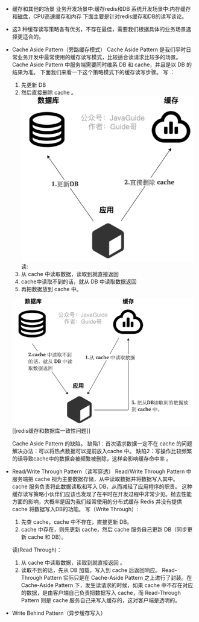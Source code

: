 - 缓存和其他的场景
  业务开发场景中:缓存redis和DB
  系统开发场景中:内存缓存和磁盘，CPU高速缓存和内存
  下面主要是针对redis缓存和DB的读写谈论。
- 这3 种缓存读写策略各有优劣，不存在最佳，需要我们根据具体的业务场景选择更适合的。
- Cache Aside Pattern（旁路缓存模式）
  Cache Aside Pattern 是我们平时日常业务开发中最常使用的缓存读写模式，比较适合读请求比较多的场景。
  Cache Aside Pattern 中服务端需要同时维系 DB 和 cache，并且是以 DB 的结果为准。
  下面我们来看一下这个策略模式下的缓存读写步骤。
  写 ：
  1. 先更新 DB
  2. 然后直接删除 cache 。
  ![image.png](../assets/image_1656244020839_0.png)
  读:
  1. 从 cache 中读取数据，读取到就直接返回
  2. cache中读取不到的话，就从 DB 中读取数据返回
  3. 再把数据放到 cache 中。
  
  ![image.png](../assets/image_1656244079652_0.png)
  [[redis缓存和数据库一致性问题]]
  
  Cache Aside Pattern 的缺陷。
  缺陷1：首次请求数据一定不在 cache 的问题
  解决办法：可以将热点数据可以提前放入cache 中。
  缺陷2：写操作比较频繁的话导致cache中的数据会被频繁被删除，这样会影响缓存命中率 。
- Read/Write Through Pattern（读写穿透）
  Read/Write Through Pattern 中服务端把 cache 视为主要数据存储，从中读取数据并将数据写入其中。cache 服务负责将此数据读取和写入 DB，从而减轻了应用程序的职责。
  这种缓存读写策略小伙伴们应该也发现了在平时在开发过程中非常少见。抛去性能方面的影响，大概率是因为我们经常使用的分布式缓存 Redis 并没有提供 cache 将数据写入DB的功能。
  写（Write Through）:
  1. 先查 cache，cache 中不存在，直接更新 DB。
  2. cache 中存在，则先更新 cache，然后 cache 服务自己更新 DB（同步更新 cache 和 DB）。
  
  读(Read Through)：
  1. 从 cache 中读取数据，读取到就直接返回 。
  2. 读取不到的话，先从 DB 加载，写入到 cache 后返回响应。
  Read-Through Pattern 实际只是在 Cache-Aside Pattern 之上进行了封装。在 Cache-Aside Pattern 下，发生读请求的时候，如果 cache 中不存在对应的数据，是由客户端自己负责把数据写入 cache，而 Read-Through Pattern 则是 cache 服务自己来写入缓存的，这对客户端是透明的。
- Write Behind Pattern（异步缓存写入）